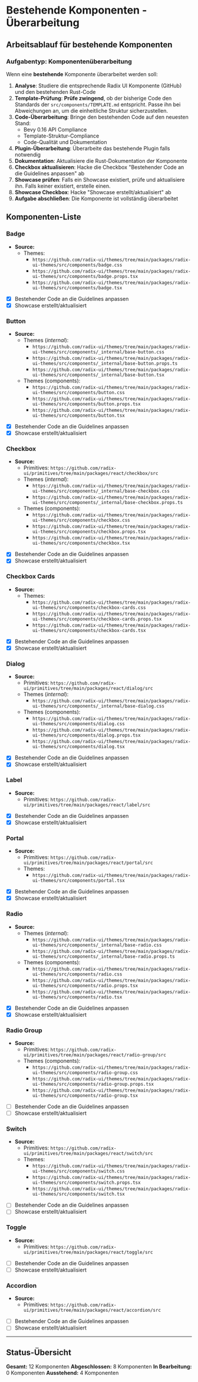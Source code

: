# Bestehende Komponenten - Überarbeitung

## Arbeitsablauf für bestehende Komponenten

### Aufgabentyp: Komponentenüberarbeitung
Wenn eine **bestehende** Komponente überarbeitet werden soll:

1. **Analyse**: Studiere die entsprechende Radix UI Komponente (GitHub) und den bestehenden Rust-Code
2. **Template-Prüfung**: **Prüfe zwingend**, ob der bisherige Code den Standards der `src/components/TEMPLATE.md` entspricht. Passe ihn bei Abweichungen an, um die einheitliche Struktur sicherzustellen.
3. **Code-Überarbeitung**: Bringe den bestehenden Code auf den neuesten Stand:
   - Bevy 0.16 API Compliance
   - Template-Struktur-Compliance  
   - Code-Qualität und Dokumentation
4. **Plugin-Überarbeitung**: Überarbeite das bestehende Plugin falls notwendig
5. **Dokumentation**: Aktualisiere die Rust-Dokumentation der Komponente
6. **Checkbox aktualisieren**: Hacke die Checkbox "Bestehender Code an die Guidelines anpassen" ab
7. **Showcase prüfen**: Falls ein Showcase existiert, prüfe und aktualisiere ihn. Falls keiner existiert, erstelle einen.
8. **Showcase Checkbox**: Hacke "Showcase erstellt/aktualisiert" ab
9. **Aufgabe abschließen**: Die Komponente ist vollständig überarbeitet

## Komponenten-Liste

### Badge
- **Source:**
  - Themes:
    - `https://github.com/radix-ui/themes/tree/main/packages/radix-ui-themes/src/components/badge.css`
    - `https://github.com/radix-ui/themes/tree/main/packages/radix-ui-themes/src/components/badge.props.tsx`
    - `https://github.com/radix-ui/themes/tree/main/packages/radix-ui-themes/src/components/badge.tsx`
- [x] Bestehender Code an die Guidelines anpassen
- [x] Showcase erstellt/aktualisiert

### Button
- **Source:**
  - Themes (_internal_):
    - `https://github.com/radix-ui/themes/tree/main/packages/radix-ui-themes/src/components/_internal/base-button.css`
    - `https://github.com/radix-ui/themes/tree/main/packages/radix-ui-themes/src/components/_internal/base-button.props.ts`
    - `https://github.com/radix-ui/themes/tree/main/packages/radix-ui-themes/src/components/_internal/base-button.tsx`
  - Themes (components):
    - `https://github.com/radix-ui/themes/tree/main/packages/radix-ui-themes/src/components/button.css`
    - `https://github.com/radix-ui/themes/tree/main/packages/radix-ui-themes/src/components/button.props.tsx`
    - `https://github.com/radix-ui/themes/tree/main/packages/radix-ui-themes/src/components/button.tsx`
- [x] Bestehender Code an die Guidelines anpassen
- [x] Showcase erstellt/aktualisiert

### Checkbox
- **Source:**
  - Primitives: `https://github.com/radix-ui/primitives/tree/main/packages/react/checkbox/src`
  - Themes (_internal_):
    - `https://github.com/radix-ui/themes/tree/main/packages/radix-ui-themes/src/components/_internal/base-checkbox.css`
    - `https://github.com/radix-ui/themes/tree/main/packages/radix-ui-themes/src/components/_internal/base-checkbox.props.ts`
  - Themes (components):
    - `https://github.com/radix-ui/themes/tree/main/packages/radix-ui-themes/src/components/checkbox.css`
    - `https://github.com/radix-ui/themes/tree/main/packages/radix-ui-themes/src/components/checkbox.props.tsx`
    - `https://github.com/radix-ui/themes/tree/main/packages/radix-ui-themes/src/components/checkbox.tsx`
- [x] Bestehender Code an die Guidelines anpassen
- [x] Showcase erstellt/aktualisiert

### Checkbox Cards
- **Source:**
  - Themes:
    - `https://github.com/radix-ui/themes/tree/main/packages/radix-ui-themes/src/components/checkbox-cards.css`
    - `https://github.com/radix-ui/themes/tree/main/packages/radix-ui-themes/src/components/checkbox-cards.props.tsx`
    - `https://github.com/radix-ui/themes/tree/main/packages/radix-ui-themes/src/components/checkbox-cards.tsx`
- [x] Bestehender Code an die Guidelines anpassen
- [x] Showcase erstellt/aktualisiert

### Dialog
- **Source:**
  - Primitives: `https://github.com/radix-ui/primitives/tree/main/packages/react/dialog/src`
  - Themes (_internal_):
    - `https://github.com/radix-ui/themes/tree/main/packages/radix-ui-themes/src/components/_internal/base-dialog.css`
  - Themes (components):
    - `https://github.com/radix-ui/themes/tree/main/packages/radix-ui-themes/src/components/dialog.css`
    - `https://github.com/radix-ui/themes/tree/main/packages/radix-ui-themes/src/components/dialog.props.tsx`
    - `https://github.com/radix-ui/themes/tree/main/packages/radix-ui-themes/src/components/dialog.tsx`
- [x] Bestehender Code an die Guidelines anpassen
- [x] Showcase erstellt/aktualisiert

### Label
- **Source:**
  - Primitives: `https://github.com/radix-ui/primitives/tree/main/packages/react/label/src`
- [x] Bestehender Code an die Guidelines anpassen
- [x] Showcase erstellt/aktualisiert

### Portal
- **Source:**
  - Primitives: `https://github.com/radix-ui/primitives/tree/main/packages/react/portal/src`
  - Themes:
    - `https://github.com/radix-ui/themes/tree/main/packages/radix-ui-themes/src/components/portal.tsx`
- [x] Bestehender Code an die Guidelines anpassen
- [x] Showcase erstellt/aktualisiert

### Radio
- **Source:**
  - Themes (_internal_):
    - `https://github.com/radix-ui/themes/tree/main/packages/radix-ui-themes/src/components/_internal/base-radio.css`
    - `https://github.com/radix-ui/themes/tree/main/packages/radix-ui-themes/src/components/_internal/base-radio.props.ts`
  - Themes (components):
    - `https://github.com/radix-ui/themes/tree/main/packages/radix-ui-themes/src/components/radio.css`
    - `https://github.com/radix-ui/themes/tree/main/packages/radix-ui-themes/src/components/radio.props.tsx`
    - `https://github.com/radix-ui/themes/tree/main/packages/radix-ui-themes/src/components/radio.tsx`
- [x] Bestehender Code an die Guidelines anpassen
- [x] Showcase erstellt/aktualisiert

### Radio Group
- **Source:**
  - Primitives: `https://github.com/radix-ui/primitives/tree/main/packages/react/radio-group/src`
  - Themes (components):
    - `https://github.com/radix-ui/themes/tree/main/packages/radix-ui-themes/src/components/radio-group.css`
    - `https://github.com/radix-ui/themes/tree/main/packages/radix-ui-themes/src/components/radio-group.props.tsx`
    - `https://github.com/radix-ui/themes/tree/main/packages/radix-ui-themes/src/components/radio-group.tsx`
- [ ] Bestehender Code an die Guidelines anpassen
- [ ] Showcase erstellt/aktualisiert

### Switch
- **Source:**
  - Primitives: `https://github.com/radix-ui/primitives/tree/main/packages/react/switch/src`
  - Themes:
    - `https://github.com/radix-ui/themes/tree/main/packages/radix-ui-themes/src/components/switch.css`
    - `https://github.com/radix-ui/themes/tree/main/packages/radix-ui-themes/src/components/switch.props.tsx`
    - `https://github.com/radix-ui/themes/tree/main/packages/radix-ui-themes/src/components/switch.tsx`
- [ ] Bestehender Code an die Guidelines anpassen
- [ ] Showcase erstellt/aktualisiert

### Toggle
- **Source:**
  - Primitives: `https://github.com/radix-ui/primitives/tree/main/packages/react/toggle/src`
- [ ] Bestehender Code an die Guidelines anpassen
- [ ] Showcase erstellt/aktualisiert

### Accordion
- **Source:**
  - Primitives: `https://github.com/radix-ui/primitives/tree/main/packages/react/accordion/src`
- [ ] Bestehender Code an die Guidelines anpassen
- [ ] Showcase erstellt/aktualisiert

---

## Status-Übersicht
**Gesamt:** 12 Komponenten
**Abgeschlossen:** 8 Komponenten
**In Bearbeitung:** 0 Komponenten
**Ausstehend:** 4 Komponenten

